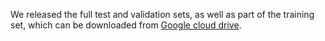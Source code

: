 We released the full test and validation sets, as well as part of the training set, which can be downloaded from [Google cloud drive](https://drive.google.com/file/d/1O6Eo6vlBoCCrf8i6xL18IB6g4tN43EsN/view?usp=sharing).
